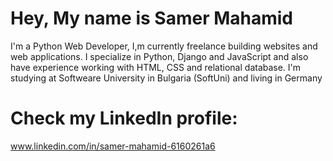 # Hey, My name is Samer Mahamid
I'm a Python Web Developer, I,m currently freelance building websites and web applications.
I specialize in Python, Django and JavaScript and also have experience working with HTML, CSS and relational database. 
I'm studying at Softweare University in Bulgaria (SoftUni) and living in Germany

# Check my LinkedIn profile:

www.linkedin.com/in/samer-mahamid-6160261a6



